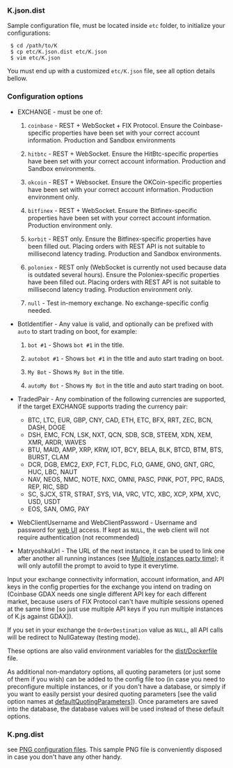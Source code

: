 ### K.json.dist
Sample configuration file, must be located inside `etc` folder, to initialize your configurations:
```
 $ cd /path/to/K
 $ cp etc/K.json.dist etc/K.json
 $ vim etc/K.json
```

You must end up with a customized `etc/K.json` file, see all option details bellow.

### Configuration options

  * EXCHANGE - must be one of:

    1. `coinbase` - REST + WebSocket + FIX Protocol. Ensure the Coinbase-specific properties have been set with your correct account information. Production and Sandbox environments

    2. `hitbtc` - REST + WebSocket. Ensure the HitBtc-specific properties have been set with your correct account information. Production and Sandbox environments.

    3. `okcoin` - REST + Websocket. Ensure the OKCoin-specific properties have been set with your correct account information. Production environment only.

    4. `bitfinex` - REST + WebSocket. Ensure the Bitfinex-specific properties have been set with your correct account information. Production environment only.

    5. `korbit` - REST only. Ensure the Bitfinex-specific properties have been filled out. Placing orders with REST API is not suitable to millisecond latency trading. Production and Sandbox environments.

    6. `poloniex` - REST only (WebSocket is currently not used because data is outdated several hours). Ensure the Poloniex-specific properties have been filled out. Placing orders with REST API is not suitable to millisecond latency trading. Production environment only.

    7. `null` - Test in-memory exchange. No exchange-specific config needed.

  * BotIdentifier - Any value is valid, and optionally can be prefixed with `auto` to start trading on boot, for example:

    1. `bot #1` - Shows `bot #1` in the title.

    2. `autobot #1` - Shows `bot #1` in the title and auto start trading on boot.

    3. `My Bot` - Shows `My Bot` in the title.

    4. `autoMy Bot` - Shows `My Bot` in the title and auto start trading on boot.

  * TradedPair - Any combination of the following currencies are supported, if the target EXCHANGE supports trading the currency pair:

    - BTC, LTC, EUR, GBP, CNY, CAD, ETH, ETC, BFX, RRT, ZEC, BCN, DASH, DOGE
    - DSH, EMC, FCN, LSK, NXT, QCN, SDB, SCB, STEEM, XDN, XEM, XMR, ARDR, WAVES
    - BTU, MAID, AMP, XRP, KRW, IOT, BCY, BELA, BLK, BTCD, BTM, BTS, BURST, CLAM
    - DCR, DGB, EMC2, EXP, FCT, FLDC, FLO, GAME, GNO, GNT, GRC, HUC, LBC, NAUT
    - NAV, NEOS, NMC, NOTE, NXC, OMNI, PASC, PINK, POT, PPC, RADS, REP, RIC, SBD
    - SC, SJCX, STR, STRAT, SYS, VIA, VRC, VTC, XBC, XCP, XPM, XVC, USD, USDT
    - EOS, SAN, OMG, PAY

  * WebClientUsername and WebClientPassword - Username and password for [web UI](https://github.com/ctubio/Krypto-trading-bot#web-ui) access. If kept as `NULL`, the web client will not require authentication (not recommended)

  * MatryoshkaUrl - The URL of the next instance, it can be used to link one after another all running instances (see [Multiple instances party time](https://github.com/ctubio/Krypto-trading-bot#multiple-instances-party-time)); it will only autofill the prompt to avoid to type it everytime.

Input your exchange connectivity information, account information, and API keys in the config properties for the exchange you intend on trading on (Coinbase GDAX needs one single different API key for each different market, because users of FIX Protocol can't have multiple sessions opened at the same time [so just use multiple API keys if you run multiple instances of K.js against GDAX]).

If you set in your exchange the `OrderDestination` value as `NULL`, all API calls will be redirect to NullGateway (testing mode).

These options are also valid environment variables for the [dist/Dockerfile](https://github.com/ctubio/Krypto-trading-bot/tree/master/dist#dockerfile) file.

As additional non-mandatory options, all quoting parameters (or just some of them if you wish) can be added to the config file too (in case you need to preconfigure multiple instances, or if you don't have a database, or simply if you want to easily persist your desired quoting parameters [see the valid option names at [defaultQuotingParameters](https://github.com/ctubio/Krypto-trading-bot/blob/master/src/server/main.ts#L40)]). Once parameters are saved into the database, the database values will be used instead of these default options.

### K.png.dist
see [PNG configuration files](https://github.com/ctubio/Krypto-trading-bot#steganographic-configuration-files). This sample PNG file is conveniently disposed in case you don't have any other handy.

